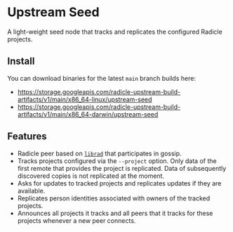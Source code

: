 # Upstream Seed

A light-weight seed node that tracks and replicates the configured Radicle
projects.

## Install

You can download binaries for the latest `main` branch builds here:

* <https://storage.googleapis.com/radicle-upstream-build-artifacts/v1/main/x86_64-linux/upstream-seed>
* <https://storage.googleapis.com/radicle-upstream-build-artifacts/v1/main/x86_64-darwin/upstream-seed>

## Features

* Radicle peer based on [`librad`][librad] that participates in gossip.
* Tracks projects configured via the `--project` option. Only data
  of the first remote that provides the project is replicated. Data of
  subsequently discovered copies is not replicated at the moment.
* Asks for updates to tracked projects and replicates updates if they are
  available.
* Replicates person identities associated with owners of the tracked projects.
* Announces all projects it tracks and all peers that it tracks for these
  projects whenever a new peer connects.

[librad]: https://github.com/radicle-dev/radicle-link/tree/master/librad
